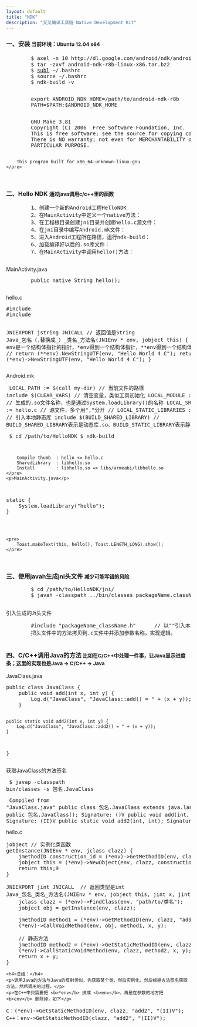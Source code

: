 ```yaml
---
layout: default
title: "NDK"
description: "交叉编译工具链 Native Development Kit"
---
```


<section>
    <div class="page-header">
        <h3>一、安装 <small>当前环境：Ubuntu 12.04 x64</small></h3>
    </div>
    <pre>
        $ axel -n 10 http://dl.google.com/android/ndk/android-ndk-*r8b*-linux-x86.tar.bz2    // r8b为版本号，根据具体修改。
        $ tar -zxvf android-ndk-r8b-linux-x86.tar.bz2
        $ <a href="/pages/tools/SublimeText.html" rel="tooltip" data-placement="right" title="一个很不错的文本编辑工具，点击查看">subl</a> ~/.bashrc 
        $ source ~/.bashrc
        $ ndk-build -v
    </pre>
    <pre>
        export ANDROID_NDK_HOME=/path/to/android-ndk-r8b
        PATH=$PATH:$ANDROID_NDK_HOME
    </pre>
    <pre>
        GNU Make 3.81
        Copyright (C) 2006  Free Software Foundation, Inc.
        This is free software; see the source for copying conditions.
        There is NO warranty; not even for MERCHANTABILITY or FITNESS FOR A
        PARTICULAR PURPOSE.
        
        This program built for x86_64-unknown-linux-gnu
    </pre>
</section>

<section>
    <div class="page-header">
        <h3>二、Hello NDK <small>通过java调用c/c++里的函数</small></h3>
    </div>
    <pre>
        1、创建一个新的Android工程HelloNDK
        2、在MainActivity中定义一个native方法：
        3、在工程根目录创建jni目录并创建hello.c源文件：
        4、在jni目录中编写Android.mk文件：
        5、进入Android工程所在路径，运行ndk-build：
        6、加载编译好以后的.so库文件：
        7、在MainActivity中调用hello()方法：
    </pre>
    <p>MainActivity.java</p>
    <pre>
        public native String hello();
    </pre>
    <p>hello.c</p>
<pre>
#include<string.h>
#include<jni.h>

JNIEXPORT jstring JNICALL // 返回值是String
Java_包名（.替换成_）_类名_方法名(JNIEnv * env, jobject this) {
    // env是一个结构体指针的指针，*env得到一个结构体指针，**env得到一个结构体
    // return (**env).NewStringUTF(env, "Hello World 4 C");
    return (*env)->NewStringUTF(env, "Hello World 4 C");
}
</pre>
    <p>Android.mk</p>
    <pre>
        LOCAL_PATH := $(call my-dir)        // 当前文件的路径
        include $(CLEAR_VARS)               // 清空变量，类似工具初始化
        LOCAL_MODULE    := hello            // 生成的.so文件名称，也是通过System.loadLibrary()的名称
        LOCAL_SRC_FILES := hello.c          // 源文件，多个用","分开
        // LOCAL_STATIC_LIBRARIES := 静态库     // 引入本地静态库
        include $(BUILD_SHARED_LIBRARY)     // BUILD_SHARED_LIBRARY表示是动态库.so、BUILD_STATIC_LIBRARY表示静态库.a
    </pre>
    <pre>
        $ cd /path/to/HelloNDK
        $ ndk-build
        
        Compile thumb  : hello <= hello.c
        SharedLibrary  : libhello.so
        Install        : libhello.so => libs/armeabi/libhello.so
    </pre>
    <p>MainActivity.java</p>
<pre>
static {
    System.loadLibrary("hello");
}
</pre>
    <pre>
        Toast.makeText(this, hello(), Toast.LENGTH_LONG).show();
    </pre>
</section>

<section>
    <div class="page-header">
        <h3>三、使用javah生成jni头文件 <small>减少可能写错的风险</small></h3>
    </div>
    <pre>
        $ cd /path/to/HelloNDK/jni/
        $ javah -classpath ../bin/classes packageName.className
    </pre>
    <p>引入生成的.h头文件</p>
    <pre>
        #include "packageName_className.h"      // 以""引入本地头文件
        把头文件中的方法拷贝到.c文件中并添加参数名称，实现逻辑。
    </pre>
</section>

<section>
    <div class="page-header">
        <h3>四、C/C++调用Java的方法 <small>比如在C/C++中处理一件事，让Java显示进度条；这里的实现也是Java -> C/C++ -> Java</small></h3>
    </div>
    <p>JavaClass.java</p>
<pre>
public class JavaClass {
    public void add(int x, int y) {
        Log.d("JavaClass", "JavaClass::add() = " + (x + y));
    }
    
    public static void add2(int x, int y) {
        Log.d("JavaClass", "JavaClass::add2() = " + (x + y));
    }
}
</pre>
    <p>获取JavaClass的方法签名</p>
    <pre>
        $ javap -classpath bin/classes -s 包名.JavaClass
    </pre>
    <pre>
        Compiled from "JavaClass.java"
        public class 包名.JavaClass extends java.lang.Object{
        public 包名.JavaClass();
          Signature: ()V
        public void add(int, int);
          Signature: (II)V
        public static void add2(int, int);
          Signature: (II)V
        }
    </pre>
    <p>hello.c</p>
<pre>
jobject // 实例化类函数
getInstance(JNIEnv * env, jclass clazz) {
    jmethodID construction_id = (*env)->GetMethodID(env, clazz, "<init>", "()V");
    jobject this = (*env)->NewObject(env, clazz, construction_id);
    return this;9
}

JNIEXPORT jint JNICALL  // 返回类型是int
Java_包名_类名_方法名(JNIEnv * env, jobject this, jint x, jint y) {
    jclass clazz = (*env)->FindClass(env, "path/to/类名");
    jobject obj = getInstance(env, clazz);
    
    jmethodID method1 = (*env)->GetMethodID(env, clazz, "add", "(II)V");
    (*env)->CallVoidMethod(env, obj, method1, x, y);

    // 静态方法
    jmethodID method2 = (*env)->GetStaticMethodID(env, clazz, "add2", "(II)V");
    (*env)->CallStaticVoidMethod(env, clazz, method2, x, y);
    return x + y;
}
</pre>
    <h4>总结：</h4>
    <p>调用Java的方法与Java的反射类似，先获取某个类，然后实例化，然后根据方法签名获取方法，然后调用的过程。</p>
    <p>在C++中只需要把 <b>*env</b> 换成 <b>env</b>，再是在参数的地方把 <b>env</b> 删除掉，如下</p>
<pre>
C：(*env)->GetStaticMethodID(env, clazz, "add2", "(II)V");
C++：env->GetStaticMethodID(clazz, "add2", "(II)V");
</pre>
</section>